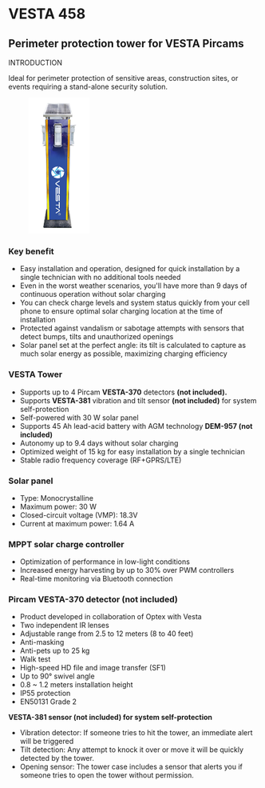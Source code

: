 # VESTA 458

## Perimeter protection tower for VESTA Pircams

INTRODUCTION

Ideal for perimeter protection of sensitive areas, construction sites, or events requiring a stand-alone security solution.

<figure><img src=".gitbook/assets/VESTA-458_B.jpg" alt="" width="122"><figcaption></figcaption></figure>

### Key benefit

* Easy installation and operation, designed for quick installation by a single technician with no additional tools needed
* Even in the worst weather scenarios, you'll have more than 9 days of continuous operation without solar charging
* You can check charge levels and system status quickly from your cell phone to ensure optimal solar charging location at the time of installation
* Protected against vandalism or sabotage attempts with sensors that detect bumps, tilts and unauthorized openings
* Solar panel set at the perfect angle: its tilt is calculated to capture as much solar energy as possible, maximizing charging efficiency

### VESTA Tower

* Supports up to 4 Pircam **VESTA-370** detectors **(not included).**
* Supports **VESTA-381** vibration and tilt sensor **(not included)** for system self-protection
* Self-powered with 30 W solar panel
* Supports 45 Ah lead-acid battery with AGM technology **DEM-957 (not included)**
* Autonomy up to 9.4 days without solar charging
* Optimized weight of 15 kg for easy installation by a single technician
* Stable radio frequency coverage (RF+GPRS/LTE)

### **Solar panel**

* Type: Monocrystalline
* Maximum power: 30 W
* Closed-circuit voltage (VMP): 18.3V
* Current at maximum power: 1.64 A

### **MPPT solar charge controller**

* Optimization of performance in low-light conditions
* Increased energy harvesting by up to 30% over PWM controllers
* Real-time monitoring via Bluetooth connection

### **Pircam VESTA-370 detector (not included)**

* Product developed in collaboration of Optex with Vesta
* Two independent IR lenses
* Adjustable range from 2.5 to 12 meters (8 to 40 feet)
* Anti-masking
* Anti-pets up to 25 kg
* Walk test
* High-speed HD file and image transfer (SF1)
* Up to 90° swivel angle
* 0.8 \~ 1.2 meters installation height
* IP55 protection
* EN50131 Grade 2



**VESTA-381 sensor (not included) for system self-protection**

* Vibration detector: If someone tries to hit the tower, an immediate alert will be triggered
* Tilt detection: Any attempt to knock it over or move it will be quickly detected by the tower.
* Opening sensor: The tower case includes a sensor that alerts you if someone tries to open the tower without permission.
